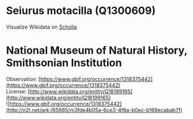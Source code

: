 
Seiurus motacilla (Q1300609)
============================
  
Visualize Wikidata on [Scholia](https://scholia.toolforge.org/taxon/Q1300609)
# National Museum of Natural History, Smithsonian Institution
  
Observation: [https://www.gbif.org/occurrence/1318375442](https://www.gbif.org/occurrence/1318375442)  
License: [http://www.wikidata.org/entity/Q18199165](http://www.wikidata.org/entity/Q18199165)  
![https://www.gbif.org/occurrence/1318375442](http://n2t.net/ark:/65665/m3fde4b05a-6ce3-4f6a-b0ec-b169ecabab7f)